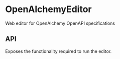 # OpenAlchemyEditor

Web editor for OpenAlchemy OpenAPI specifications

## API

Exposes the functionality required to run the editor.
